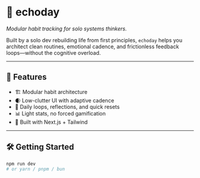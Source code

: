 # 🧠 echoday

_Modular habit tracking for solo systems thinkers._

Built by a solo dev rebuilding life from first principles, `echoday` helps you architect clean routines, emotional cadence, and frictionless feedback loops—without the cognitive overload.

---

## 🚀 Features

- 🏗️ Modular habit architecture  
- 🌒 Low-clutter UI with adaptive cadence  
- 🔁 Daily loops, reflections, and quick resets  
- 📊 Light stats, no forced gamification  
- 📁 Built with Next.js + Tailwind

---

## 🛠️ Getting Started

```bash
npm run dev
# or yarn / pnpm / bun
